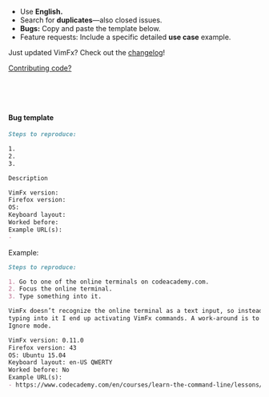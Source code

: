 - Use **English.**
- Search for **duplicates**—also closed issues.
- **Bugs:** Copy and paste the template below.
- Feature requests: Include a specific detailed **use case** example.

Just updated VimFx? Check out the [changelog]!

[Contributing code?][code-contrib]

[changelog]: CHANGELOG.md
[code-contrib]: documentation/CONTRIBUTING-CODE.md

&nbsp;

&nbsp;

#### Bug template

```md
Steps to reproduce:

1.
2.
3.

Description

VimFx version: 
Firefox version: 
OS: 
Keyboard layout: 
Worked before: 
Example URL(s):
- 
```

Example:

```md
Steps to reproduce:

1. Go to one of the online terminals on codeacademy.com.
2. Focus the online terminal.
3. Type something into it.

VimFx doesn’t recognize the online terminal as a text input, so instead of
typing into it I end up activating VimFx commands. A work-around is to use
Ignore mode.

VimFx version: 0.11.0
Firefox version: 43
OS: Ubuntu 15.04
Keyboard layout: en-US QWERTY
Worked before: No
Example URL(s):
- https://www.codecademy.com/en/courses/learn-the-command-line/lessons/navigation/exercises/your-first-command
```
